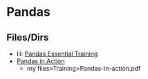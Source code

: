 # Pandas

## Files/Dirs
* lil: [Pandas Essential Training](https://www.linkedin.com/learning/pandas-essential-training)
* [Pandas in Action ](https://www.manning.com/books/pandas-in-action)
    * my files>Training>Pandas-in-action.pdf

